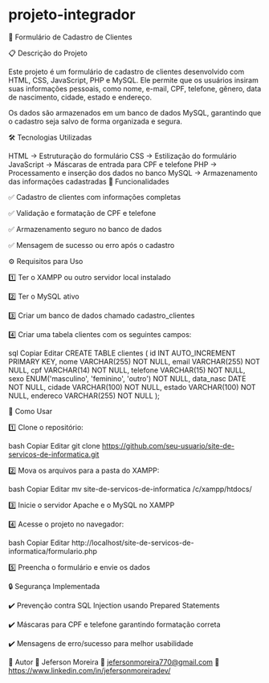# projeto-integrador

📌 Formulário de Cadastro de Clientes

📋 Descrição do Projeto

Este projeto é um formulário de cadastro de clientes desenvolvido com HTML, CSS, JavaScript, PHP e MySQL. Ele permite que os usuários insiram suas informações pessoais, como nome, e-mail, CPF, telefone, gênero, data de nascimento, cidade, estado e endereço.

Os dados são armazenados em um banco de dados MySQL, garantindo que o cadastro seja salvo de forma organizada e segura.

🛠 Tecnologias Utilizadas

HTML → Estruturação do formulário
CSS → Estilização do formulário
JavaScript → Máscaras de entrada para CPF e telefone
PHP → Processamento e inserção dos dados no banco
MySQL → Armazenamento das informações cadastradas
🚀 Funcionalidades

✅ Cadastro de clientes com informações completas

✅ Validação e formatação de CPF e telefone

✅ Armazenamento seguro no banco de dados

✅ Mensagem de sucesso ou erro após o cadastro

⚙️ Requisitos para Uso

1️⃣ Ter o XAMPP ou outro servidor local instalado

2️⃣ Ter o MySQL ativo

3️⃣ Criar um banco de dados chamado cadastro_clientes

4️⃣ Criar uma tabela clientes com os seguintes campos:

sql
Copiar
Editar
CREATE TABLE clientes (
    id INT AUTO_INCREMENT PRIMARY KEY,
    nome VARCHAR(255) NOT NULL,
    email VARCHAR(255) NOT NULL,
    cpf VARCHAR(14) NOT NULL,
    telefone VARCHAR(15) NOT NULL,
    sexo ENUM('masculino', 'feminino', 'outro') NOT NULL,
    data_nasc DATE NOT NULL,
    cidade VARCHAR(100) NOT NULL,
    estado VARCHAR(100) NOT NULL,
    endereco VARCHAR(255) NOT NULL
);

📝 Como Usar

1️⃣ Clone o repositório:

bash
Copiar
Editar
git clone https://github.com/seu-usuario/site-de-servicos-de-informatica.git

2️⃣ Mova os arquivos para a pasta do XAMPP:

bash
Copiar
Editar
mv site-de-servicos-de-informatica /c/xampp/htdocs/

3️⃣ Inicie o servidor Apache e o MySQL no XAMPP

4️⃣ Acesse o projeto no navegador:

bash
Copiar
Editar
http://localhost/site-de-servicos-de-informatica/formulario.php

5️⃣ Preencha o formulário e envie os dados

🔒 Segurança Implementada

✔️ Prevenção contra SQL Injection usando Prepared Statements

✔️ Máscaras para CPF e telefone garantindo formatação correta

✔️ Mensagens de erro/sucesso para melhor usabilidade

📌 Autor
👤 Jeferson Moreira
📧 jefersonmoreira770@gmail.com
🔗 https://www.linkedin.com/in/jefersonmoreiradev/

